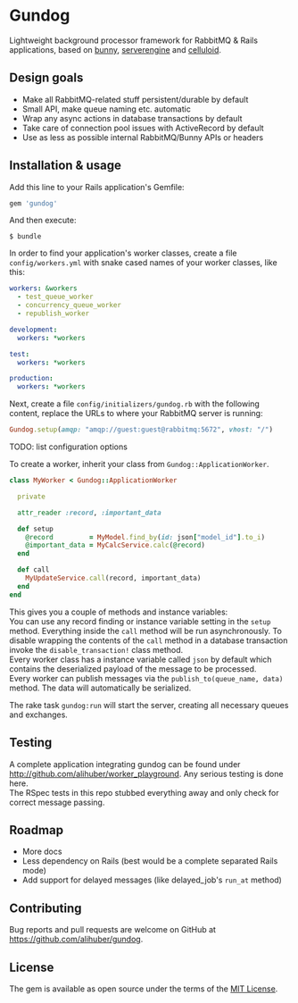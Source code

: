 # Gundog

Lightweight background processor framework for RabbitMQ & Rails applications, based on [bunny](http://rubybunny.info), [serverengine](https://github.com/fluent/serverengine) and [celluloid](https://celluloid.io).

## Design goals
  - Make all RabbitMQ-related stuff persistent/durable by default
  - Small API, make queue naming etc. automatic
  - Wrap any async actions in database transactions by default
  - Take care of connection pool issues with ActiveRecord by default
  - Use as less as possible internal RabbitMQ/Bunny APIs or headers

## Installation & usage

Add this line to your Rails application's Gemfile:

```ruby
gem 'gundog'
```

And then execute:

    $ bundle


In order to find your application's worker classes, create a file `config/workers.yml` with snake cased names of your worker classes, like this:  
```yaml
workers: &workers
  - test_queue_worker
  - concurrency_queue_worker
  - republish_worker

development:
  workers: *workers

test:
  workers: *workers

production:
  workers: *workers
```
Next, create a file `config/initializers/gundog.rb` with the following content, replace the URLs to where your RabbitMQ server is running:  
```ruby
Gundog.setup(amqp: "amqp://guest:guest@rabbitmq:5672", vhost: "/")
```

TODO: list configuration options  

To create a worker, inherit your class from `Gundog::ApplicationWorker`.  
```ruby
class MyWorker < Gundog::ApplicationWorker

  private

  attr_reader :record, :important_data

  def setup
    @record         = MyModel.find_by(id: json["model_id"].to_i)
    @important_data = MyCalcService.calc(@record)
  end

  def call
    MyUpdateService.call(record, important_data)
  end
end
```
This gives you a couple of methods and instance variables:  
You can use any record finding or instance variable setting in the `setup` method. Everything inside the `call` method will be run asynchronously. To disable wrapping the contents of the `call` method in a database transaction invoke the `disable_transaction!` class method.  
Every worker class has a instance variable called `json` by default which contains the deserialized payload of the message to be processed.  
Every worker can publish messages via the `publish_to(queue_name, data)` method. The data will automatically be serialized.  

The rake task `gundog:run` will start the server, creating all necessary queues and exchanges.


## Testing
A complete application integrating gundog can be found under http://github.com/alihuber/worker_playground. Any serious testing is done here.  
The RSpec tests in this repo stubbed everything away and only check for correct message passing.


## Roadmap
  - More docs
  - Less dependency on Rails (best would be a complete separated Rails mode)
  - Add support for delayed messages (like delayed_job's `run_at` method)


## Contributing
Bug reports and pull requests are welcome on GitHub at https://github.com/alihuber/gundog.


## License
The gem is available as open source under the terms of the [MIT License](http://opensource.org/licenses/MIT).
